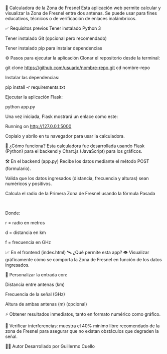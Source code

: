📡 Calculadora de la Zona de Fresnel
Esta aplicación web permite calcular y visualizar la Zona de Fresnel entre dos antenas. Se puede usar para fines educativos, técnicos o de verificación de enlaces inalámbricos.

✅ Requisitos previos
Tener instalado Python 3

Tener instalado Git (opcional pero recomendado)

Tener instalado pip para instalar dependencias

⚙️ Pasos para ejecutar la aplicación
Clonar el repositorio desde la terminal:

git clone https://github.com/usuario/nombre-repo.git
cd nombre-repo

Instalar las dependencias:

pip install -r requirements.txt


Ejecutar la aplicación Flask:

python app.py


Una vez iniciada, Flask mostrará un enlace como este:

Running on http://127.0.0.1:5000

Copialo y abrilo en tu navegador para usar la calculadora.

🧠 ¿Cómo funciona?
Esta calculadora fue desarrollada usando Flask (Python) para el backend y Chart.js (JavaScript) para los gráficos.

🛠️ En el backend (app.py)
Recibe los datos mediante el método POST (formulario).

Valida que los datos ingresados (distancia, frecuencia y alturas) sean numéricos y positivos.

Calcula el radio de la Primera Zona de Fresnel usando la fórmula Pasada


 
​
 
Donde:

r = radio en metros

d = distancia en km

f = frecuencia en GHz

📈 En el frontend (index.html)
🛰️ ¿Qué permite esta app?
👁️ Visualizar gráficamente cómo se comporta la Zona de Fresnel en función de los datos ingresados.

📝 Personalizar la entrada con:

Distancia entre antenas (km)

Frecuencia de la señal (GHz)

Altura de ambas antenas (m) (opcional)

⚡ Obtener resultados inmediatos, tanto en formato numérico como gráfico.

🚫 Verificar interferencias: muestra el 40% mínimo libre recomendado de la zona de Fresnel para asegurar que no existan obstáculos que degraden la señal.

👨‍💻 Autor
Desarrollado por Guillermo Cuello

